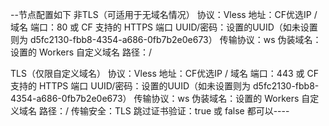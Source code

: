 --节点配置如下 非TLS（可适用于无域名情况） 协议：Vless 地址：CF优选IP / 域名 端口：80 或 CF 支持的 HTTPS 端口 UUID/密码：设置的UUID（如未设置则为 d5fc2130-fbb8-4354-a686-0fb7b2e0e673） 传输协议：ws 伪装域名：设置的 Workers 自定义域名 路径：/

TLS（仅限自定义域名） 协议：Vless 地址：CF优选IP / 域名 端口：443 或 CF 支持的 HTTPS 端口 UUID/密码：设置的UUID（如未设置则为 d5fc2130-fbb8-4354-a686-0fb7b2e0e673） 传输协议：ws 伪装域名：设置的 Workers 自定义域名 路径：/ 传输安全：TLS 跳过证书验证：true 或 false 都可以----
